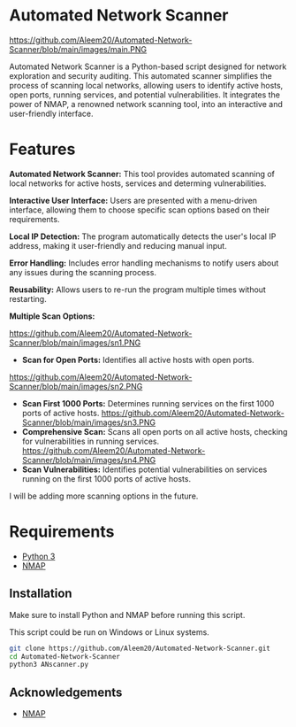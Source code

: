 


# Automated Network Scanner
https://github.com/Aleem20/Automated-Network-Scanner/blob/main/images/main.PNG

Automated Network Scanner is a Python-based script designed for network exploration and security auditing. This automated scanner simplifies the process of scanning local networks, allowing users to identify active hosts, open ports, running services, and potential vulnerabilities. It integrates the power of NMAP, a renowned network scanning tool, into an interactive and user-friendly interface.

# Features


**Automated Network Scanner:** This tool provides automated scanning of local networks for active hosts, services and determing vulnerabilities.

 **Interactive User Interface:** Users are presented with a menu-driven interface, allowing them to choose specific scan options based on their requirements.

**Local IP Detection:** The program automatically detects the user's local IP address, making it user-friendly and reducing manual input.

**Error Handling:** Includes error handling mechanisms to notify users about any issues during the scanning process.

**Reusability:** Allows users to re-run the program multiple times without restarting.

**Multiple Scan Options:**

https://github.com/Aleem20/Automated-Network-Scanner/blob/main/images/sn1.PNG
- **Scan for Open Ports:** Identifies all active hosts with open ports.

 
 https://github.com/Aleem20/Automated-Network-Scanner/blob/main/images/sn2.PNG

- **Scan First 1000 Ports:** Determines running services on the first 1000 ports of active hosts.
https://github.com/Aleem20/Automated-Network-Scanner/blob/main/images/sn3.PNG
- **Comprehensive Scan:** Scans all open ports on all active hosts, checking for vulnerabilities in running services.
https://github.com/Aleem20/Automated-Network-Scanner/blob/main/images/sn4.PNG
- **Scan Vulnerabilities:** Identifies potential vulnerabilities on services running on the first 1000 ports of active hosts.

I will be adding more scanning options in the future.
# Requirements
- [Python 3](https://www.python.org/)
-  [NMAP](https://nmap.org/)




## Installation

Make sure to install Python and NMAP before running this script.

This script could be run on Windows or Linux systems. 
```bash
git clone https://github.com/Aleem20/Automated-Network-Scanner.git
cd Automated-Network-Scanner
python3 ANscanner.py
```
    
## Acknowledgements

 - [NMAP](https://nmap.org/)


